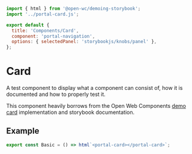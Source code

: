 ```js script
import { html } from '@open-wc/demoing-storybook';
import '../portal-card.js';

export default {
  title: 'Components/Card',
  component: 'portal-navigation',
  options: { selectedPanel: 'storybookjs/knobs/panel' },
};
```

# Card

A test component to display what a component can consist of, how it is documented and how to properly test it.

This component heavily borrows from the Open Web Components [demo card](https://open-wc.org/demoing-storybook/?path=/docs/demo-card-docs--simple) implementation and storybook documentation.

## Example

```js preview-story
export const Basic = () => html`<portal-card></portal-card>`;
```
